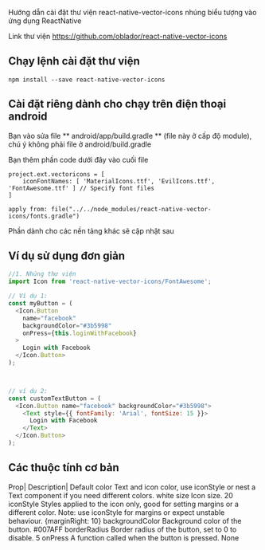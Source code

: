 Hướng dẫn cài đặt thư viện react-native-vector-icons nhúng biểu tượng vào ứng dụng ReactNative

Link thư viện https://github.com/oblador/react-native-vector-icons 

## Chạy lệnh cài đặt thư viện
```
npm install --save react-native-vector-icons
``` 

## Cài đặt riêng dành cho chạy trên điện thoại android
Bạn vào sửa file ** android/app/build.gradle **  (file này ở cấp độ module), chú ý không phải file ở android/build.gradle

Bạn thêm phần code dưới đây vào cuối file
```
project.ext.vectoricons = [
    iconFontNames: [ 'MaterialIcons.ttf', 'EvilIcons.ttf', 'FontAwesome.ttf' ] // Specify font files
]

apply from: file("../../node_modules/react-native-vector-icons/fonts.gradle")
```

Phần dành cho các nền tảng khác sẽ cập nhật sau

## Ví dụ sử dụng đơn giản
```javascript
//1. Nhúng thư viện
import Icon from 'react-native-vector-icons/FontAwesome';

// Ví dụ 1: 
const myButton = (
  <Icon.Button
    name="facebook"
    backgroundColor="#3b5998"
    onPress={this.loginWithFacebook}
  >
    Login with Facebook
  </Icon.Button>
);



// ví dụ 2: 
const customTextButton = (
  <Icon.Button name="facebook" backgroundColor="#3b5998">
    <Text style={{ fontFamily: 'Arial', fontSize: 15 }}>
      Login with Facebook
    </Text>
  </Icon.Button>
);

```

## Các thuộc tính cơ bản


Prop|	Description|	Default
color	Text and icon color, use iconStyle or nest a Text component if you need different colors.	white
size	Icon size.	20
iconStyle	Styles applied to the icon only, good for setting margins or a different color. Note: use iconStyle for margins or expect unstable behaviour.	{marginRight: 10}
backgroundColor	Background color of the button.	#007AFF
borderRadius	Border radius of the button, set to 0 to disable.	5
onPress	A function called when the button is pressed.	None

